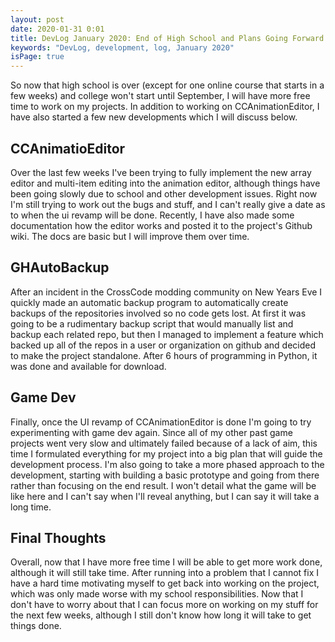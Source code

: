 ```yaml
---
layout: post
date: 2020-01-31 0:01
title: DevLog January 2020: End of High School and Plans Going Forward
keywords: "DevLog, development, log, January 2020"
isPage: true
---
```


So now that high school is over (except for one online course that starts in a few weeks) and college won't start until September, I will have more free time to work on my projects. In addition to working on CCAnimationEditor, I have also started a few new developments which I will discuss below.

## CCAnimatioEditor
Over the last few weeks I've been trying to fully implement the new array editor and multi-item editing into the animation editor, although things have been going slowly due to school and other development issues. Right now I'm still trying to work out the bugs and stuff, and I can't really give a date as to when the ui revamp will be done. Recently, I have also made some documentation how the editor works and posted it to the project's Github wiki. The docs are basic but I will improve them over time.

## GHAutoBackup
After an incident in the CrossCode modding community on New Years Eve I quickly made an automatic backup program to automatically create backups of the repositories involved so no code gets lost. At first it was going to be a rudimentary backup script that would manually list and backup each related repo, but then I managed to implement a feature which backed up all of the repos in a user or organization on github and decided to make the project standalone. After 6 hours of programming in Python, it was done and available for download. 

## Game Dev
Finally, once the UI revamp of CCAnimationEditor is done I'm going to try experimenting with game dev again. Since all of my other past game projects went very slow and ultimately failed because of a lack of aim, this time I formulated everything for my project into a big plan that will guide the development process. I'm also going to take a more phased approach to the development, starting with building a basic prototype and going from there rather than focusing on the end result. I won't detail what the game will be like here and I can't say when I'll reveal anything, but I can say it will take a long time.

## Final Thoughts
Overall, now that I have more free time I will be able to get more work done, although it will still take time. After running into a problem that I cannot fix I have a hard time motivating myself to get back into working on the project, which was only made worse with my school responsibilities. Now that I don't have to worry about that I can focus more on working on my stuff for the next few weeks, although I still don't know how long it will take to get things done.